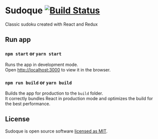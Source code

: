 # Sudoque [![Build Status](https://travis-ci.org/IgorCIs/sudoque.svg?branch=master)](https://travis-ci.org/IgorCIs/sudoque)

Classic sudoku created with React and Redux 

## Run app

### `npm start` or `yarn start`

Runs the app in development mode.<br>
Open [http://localhost:3000](http://localhost:3000) to view it in the browser.

### `npm run build` or `yarn build`

Builds the app for production to the `build` folder.<br>
It correctly bundles React in production mode and optimizes the build for the best performance.

## License

Sudoque is open source software [licensed as MIT](https://github.com/facebook/create-react-app/blob/master/LICENSE).

